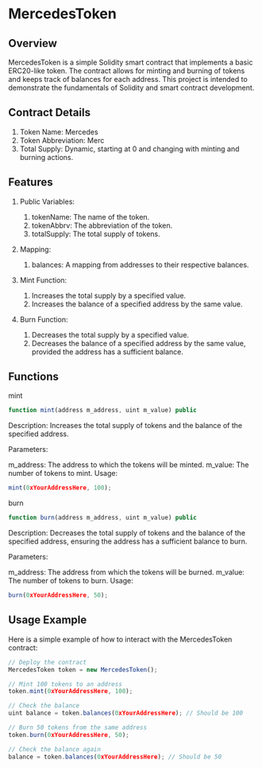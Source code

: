 # MercedesToken
## Overview
MercedesToken is a simple Solidity smart contract that implements a basic ERC20-like token. The contract allows for minting and burning of tokens and keeps track of balances for each address. This project is intended to demonstrate the fundamentals of Solidity and smart contract development.
## Contract Details
1. Token Name: Mercedes
2. Token Abbreviation: Merc
3. Total Supply: Dynamic, starting at 0 and changing with minting and burning actions.
## Features
1. Public Variables:
   1. tokenName: The name of the token.
   2. tokenAbbrv: The abbreviation of the token.
   3. totalSupply: The total supply of tokens.
   
3. Mapping:
   1. balances: A mapping from addresses to their respective balances.
   
5. Mint Function:
   1. Increases the total supply by a specified value.
   2. Increases the balance of a specified address by the same value.
   
7. Burn Function:
   1. Decreases the total supply by a specified value.
   2. Decreases the balance of a specified address by the same value, provided the address has a sufficient balance.
## Functions
mint
```javascript
function mint(address m_address, uint m_value) public
```
Description:
Increases the total supply of tokens and the balance of the specified address.

Parameters:

m_address: The address to which the tokens will be minted.
m_value: The number of tokens to mint.
Usage:
```javascript
mint(0xYourAddressHere, 100);
```
burn
```javascript
function burn(address m_address, uint m_value) public
```
Description:
Decreases the total supply of tokens and the balance of the specified address, ensuring the address has a sufficient balance to burn.

Parameters:

m_address: The address from which the tokens will be burned.
m_value: The number of tokens to burn.
Usage:
```javascript
burn(0xYourAddressHere, 50);
```
## Usage Example
Here is a simple example of how to interact with the MercedesToken contract:
```javascript
// Deploy the contract
MercedesToken token = new MercedesToken();

// Mint 100 tokens to an address
token.mint(0xYourAddressHere, 100);

// Check the balance
uint balance = token.balances(0xYourAddressHere); // Should be 100

// Burn 50 tokens from the same address
token.burn(0xYourAddressHere, 50);

// Check the balance again
balance = token.balances(0xYourAddressHere); // Should be 50
```




